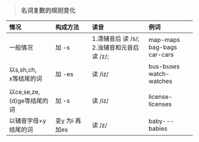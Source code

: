 > ### 名词复数的规则变化

情况  | 构成方法 | 读音  | 例词
:-    |:-      |:-    |:-
一般情况 | 加 -s |   1.清辅音后 读 /s/;<br>2.浊辅音和元音后读 /z/;   |   map-maps<br>bag-bags<br>car-cars 
以s,sh,ch,<br>x等结尾的词 | 加 -es | 读 /iz/ | bus-buses<br>watch-watches 
以ce,se,ze,<br>(d)ge等结尾的词 | 加 -s | 读 /iz/ | license-licenses 
以辅音字母+y<br>结尾的词 | 变y 为i 再加es | 读 /z/ | baby---babies 